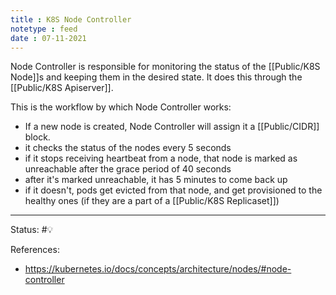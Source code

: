 ```yaml
---
title : K8S Node Controller
notetype : feed
date : 07-11-2021
---
```


Node Controller is responsible for monitoring the status of the [[Public/K8S Node]]s and keeping them in the desired state. It does this through the [[Public/K8S Apiserver]]. 

This is the workflow by which Node Controller works:
- If a new node is created, Node Controller will assign it a [[Public/CIDR]] block.
- it checks the status of the nodes every 5 seconds
- if it stops receiving heartbeat from a node, that node is marked as unreachable after the grace period of 40 seconds
- after it's marked unreachable, it has 5 minutes to come back up
- if it doesn't, pods get evicted from that node, and get provisioned to the healthy ones (if they are a part of a [[Public/K8S Replicaset]])

-----

Status: #💡 

References:
- https://kubernetes.io/docs/concepts/architecture/nodes/#node-controller
